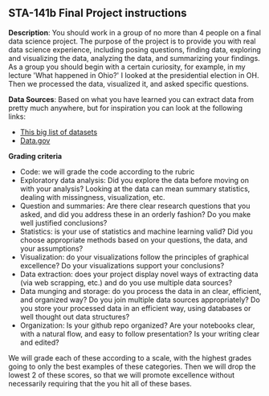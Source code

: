 ## STA-141b Final Project instructions

**Description**: You should work in a group of no more than 4 people on a final data science project.  The purpose of the project is to provide you with real data science experience, including posing questions, finding data, exploring and visualizing the data, analyzing the data, and summarizing your findings.  As a group you should begin with a certain curiosity, for example, in my lecture 'What happened in Ohio?' I looked at the presidential election in OH.  Then we processed the data, visualized it, and asked specific questions.

**Data Sources**: Based on what you have learned you can extract data from pretty much anywhere, but for inspiration you can look at the following links:
- [This big list of datasets](https://github.com/awesomedata/awesome-public-datasets)
- [Data.gov](http://data.gov)

**Grading criteria**
- Code: we will grade the code according to the rubric
- Exploratory data analysis: Did you explore the data before moving on with your analysis?  Looking at the data can mean summary statistics, dealing with missingness, visualization, etc.
- Question and summaries: Are there clear research questions that you asked, and did you address these in an orderly fashion?  Do you make well justified conclusions?
- Statistics: is your use of statistics and machine learning valid?  Did you choose appropriate methods based on your questions, the data, and your assumptions?
- Visualization: do your visualizations follow the principles of graphical excellence?  Do your visualizations support your conclusions?
- Data extraction: does your project display novel ways of extracting data (via web scrapping, etc.) and do you use multiple data sources?
- Data munging and storage: do you process the data in an clear, efficient, and organized way?  Do you join multiple data sources appropriately?  Do you store your processed data in an efficient way, using databases or well thought out data structures?
- Organization: Is your github repo organized?  Are your notebooks clear, with a natural flow, and easy to follow presentation?  Is your writing clear and edited?

We will grade each of these according to a scale, with the highest grades going to only the best examples of these categories.  Then we will drop the lowest 2 of these scores, so that we will promote excellence without necessarily requiring that the you hit all of these bases.
